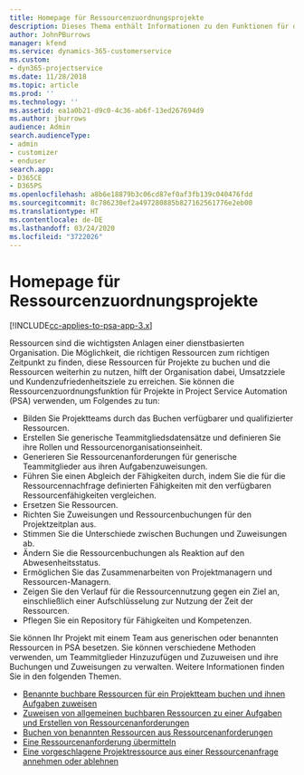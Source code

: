 ```yaml
---
title: Homepage für Ressourcenzuordnungsprojekte
description: Dieses Thema enthält Informationen zu den Funktionen für das Ressourcenmanagement in Project Service Automation (PSA) für Dynamics 365.
author: JohnPBurrows
manager: kfend
ms.service: dynamics-365-customerservice
ms.custom:
- dyn365-projectservice
ms.date: 11/28/2018
ms.topic: article
ms.prod: ''
ms.technology: ''
ms.assetid: ea1a0b21-d9c0-4c36-ab6f-13ed267694d9
ms.author: jburrows
audience: Admin
search.audienceType:
- admin
- customizer
- enduser
search.app:
- D365CE
- D365PS
ms.openlocfilehash: a8b6e18879b3c06cd87ef0af3fb139c040476fdd
ms.sourcegitcommit: 8c786230ef2a497280885b827162561776e2eb00
ms.translationtype: HT
ms.contentlocale: de-DE
ms.lasthandoff: 03/24/2020
ms.locfileid: "3722026"
---
```

# <a name="resourcing-projects-home-page"></a>Homepage für Ressourcenzuordnungsprojekte

[!INCLUDE[cc-applies-to-psa-app-3.x](../includes/cc-applies-to-psa-app-3x.md)]

Ressourcen sind die wichtigsten Anlagen einer dienstbasierten Organisation. Die Möglichkeit, die richtigen Ressourcen zum richtigen Zeitpunkt zu finden, diese Ressourcen für Projekte zu buchen und die Ressourcen weiterhin zu nutzen, hilft der Organisation dabei, Umsatzziele und Kundenzufriedenheitsziele zu erreichen. Sie können die Ressourcenzuordnungsfunktion für Projekte in Project Service Automation (PSA) verwenden, um Folgendes zu tun:

- Bilden Sie Projektteams durch das Buchen verfügbarer und qualifizierter Ressourcen.
- Erstellen Sie generische Teammitgliedsdatensätze und definieren Sie ihre Rollen und Ressourcenorganisationseinheit.
- Generieren Sie Ressourcenanforderungen für generische Teammitglieder aus ihren Aufgabenzuweisungen.
- Führen Sie einen Abgleich der Fähigkeiten durch, indem Sie die für die Ressourcennachfrage definierten Fähigkeiten mit den verfügbaren Ressourcenfähigkeiten vergleichen.
- Ersetzen Sie Ressourcen.
- Richten Sie Zuweisungen und Ressourcenbuchungen für den Projektzeitplan aus.
- Stimmen Sie die Unterschiede zwischen Buchungen und Zuweisungen ab.
- Ändern Sie die Ressourcenbuchungen als Reaktion auf den Abwesenheitsstatus.
- Ermöglichen Sie das Zusammenarbeiten von Projektmanagern und Ressourcen-Managern.
- Zeigen Sie den Verlauf für die Ressourcennutzung gegen ein Ziel an, einschließlich einer Aufschlüsselung zur Nutzung der Zeit der Ressourcen.
- Pflegen Sie ein Repository für Fähigkeiten und Kompetenzen.


Sie können Ihr Projekt mit einem Team aus generischen oder benannten Ressourcen in PSA besetzen. Sie können verschiedene Methoden verwenden, um Teammitglieder Hinzuzufügen und Zuzuweisen und ihre Buchungen und Zuweisungen zu verwalten. Weitere Informationen finden Sie in den folgenden Themen.

- [Benannte buchbare Ressourcen für ein Projektteam buchen und ihnen Aufgaben zuweisen](assign-named-bookable-resource.md)
- [Zuweisen von allgemeinen buchbaren Ressourcen zu einer Aufgaben und Erstellen von Ressourcenanforderungen](assign-generic-bookable-resource.md)
- [Buchen von benannten Ressourcen aus Ressourcenanforderungen](book-named-resource.md)
- [Eine Ressourcenanforderung übermitteln](submit-resource-request.md)
- [Eine vorgeschlagene Projektressource aus einer Ressourcenanfrage annehmen oder ablehnen](accept-reject-proposed-resource.md)
